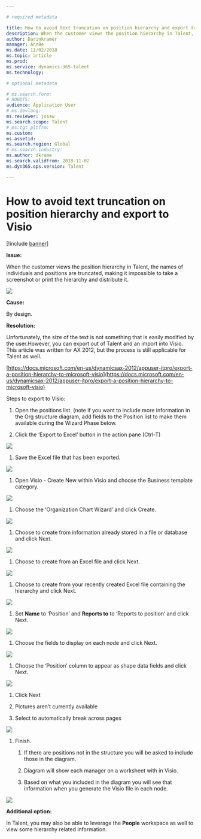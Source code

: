 ```yaml
---

# required metadata

title: How to avoid text truncation on position hierarchy and export to Visio
description: When the customer views the position hierarchy in Talent, the names of individuals and positions are truncated, making it impossible to capture a screenshot or print the hierarchy.
author: Darinkramer
manager: AnnBe
ms.date: 11/02/2018
ms.topic: article
ms.prod: 
ms.service: dynamics-365-talent
ms.technology: 

# optional metadata

# ms.search.form: 
# ROBOTS: 
audience: Application User
# ms.devlang: 
ms.reviewer: josaw
ms.search.scope: Talent
# ms.tgt_pltfrm: 
ms.custom: 
ms.assetid: 
ms.search.region: Global
# ms.search.industry: 
ms.author: dkrame
ms.search.validFrom: 2018-11-02
ms.dyn365.ops.version: Talent

---
```


# How to avoid text truncation on position hierarchy and export to Visio

[!include [banner](includes/banner.md)]


**Issue:**

When the customer views the position hierarchy in Talent, the names of individuals and positions are truncated, making it impossible to take a screenshot or print the hierarchy and distribute it.

![](media/position-h.png)

**Cause:**

By design.  

**Resolution:**

Unfortunately, the size of the text is not something that is easily modified by
the user.However, you can export out of Talent and an import into Visio. This
article was written for AX 2012, but the process is still applicable for Talent
as well.

[https://docs.microsoft.com/en-us/dynamicsax-2012/appuser-itpro/export-a-position-hierarchy-to-microsoft-visio](https://docs.microsoft.com/en-us/dynamicsax-2012/appuser-itpro/export-a-position-hierarchy-to-microsoft-visio)

Steps to export to Visio:

1.  Open the positions list. (note if you want to include more information in
    the Org structure diagram, add fields to the Position list to make them
    available during the Wizard Phase below.

2.  Click the ‘Export to Excel’ button in the action pane (Ctrl-T)

![](media/org-admin.png)

1.  Save the Excel file that has been exported.

![](media/export-excel.png)

1.  Open Visio - Create New within Visio and choose the Business template
    category.

![](media/new.png)

1.  Choose the ‘Organization Chart Wizard’ and click Create.

![](media/orgchart-wizard.png)

1.  Choose to create from information already stored in a file or database and
    click Next.

![](media/orgchart-wizard7.png)

1.  Choose to create from an Excel file and click Next.

![](media/orgchart-wizard3.png)

1.  Choose to create from your recently created Excel file containing the
    hierarchy and click Next.

![](media/orgchart-wizard2.png)

1.  Set **Name** to ‘Position’ and **Reports to** to ‘Reports to position’ and
    click Next.

![](media/orgchart-wizard1.png)

1.  Choose the fields to display on each node and click Next.

![](media/orgchart-wizard5.png)

1.  Choose the ‘Position’ column to appear as shape data fields and click Next.

![](media/orgchart-wizard6.png)

1.  Click Next

2.  Pictures aren’t currently available

3.  Select to automatically break across pages

![](media/orgchart-wizard4.png)

1.  Finish.

    1.  If there are positions not in the structure you will be asked to include
        those in the diagram.

    2.  Diagram will show each manager on a worksheet with in Visio.

    3.  Based on what you included in the diagram you will see that information
        when you generate the Visio file in each node.

![](media/hierarchy.png)

**Additional option:**

In Talent, you may also be able to leverage the **People** workspace as well to view some hierarchy related information.
